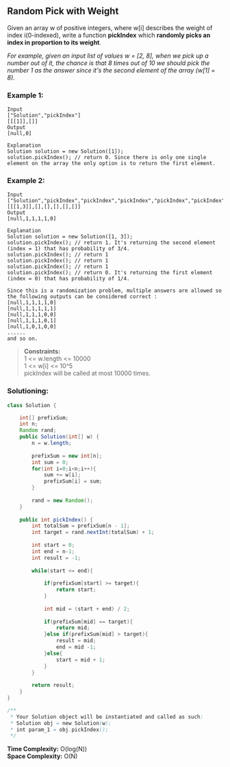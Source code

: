 ## Random Pick with Weight

Given an array w of positive integers, where w[i] describes the weight of index i(0-indexed), write a function **pickIndex** which **randomly picks an index in proportion to its weight**.

*For example, given an input list of values w = [2, 8], when we pick up a number out of it, the chance is that 8 times out of 10 we should pick the number 1 as the answer since it's the second element of the array (w[1] = 8).*
  

### Example 1:
```
Input
["Solution","pickIndex"]
[[[1]],[]]
Output
[null,0]

Explanation
Solution solution = new Solution([1]);
solution.pickIndex(); // return 0. Since there is only one single element on the array the only option is to return the first element.
```


### Example 2:
```
Input
["Solution","pickIndex","pickIndex","pickIndex","pickIndex","pickIndex"]
[[[1,3]],[],[],[],[],[]]
Output
[null,1,1,1,1,0]

Explanation
Solution solution = new Solution([1, 3]);
solution.pickIndex(); // return 1. It's returning the second element (index = 1) that has probability of 3/4.
solution.pickIndex(); // return 1
solution.pickIndex(); // return 1
solution.pickIndex(); // return 1
solution.pickIndex(); // return 0. It's returning the first element (index = 0) that has probability of 1/4.

Since this is a randomization problem, multiple answers are allowed so the following outputs can be considered correct :
[null,1,1,1,1,0]
[null,1,1,1,1,1]
[null,1,1,1,0,0]
[null,1,1,1,0,1]
[null,1,0,1,0,0]
......
and so on.
```


> **Constraints:**  
> 1 <= w.length <= 10000  
> 1 <= w[i] <= 10^5  
> pickIndex will be called at most 10000 times.  

 ### Solutioning:

```java
class Solution {

    int[] prefixSum;
    int n;
    Random rand;
    public Solution(int[] w) {
        n = w.length;
        
        prefixSum = new int[n];
        int sum = 0;
        for(int i=0;i<n;i++){
            sum += w[i];
            prefixSum[i] = sum;
        }
        
        rand = new Random();
    }
    
    public int pickIndex() {        
        int totalSum = prefixSum[n - 1];        
        int target = rand.nextInt(totalSum) + 1;
        
        int start = 0;
        int end = n-1;
        int result = -1;
        
        while(start <= end){
            
            if(prefixSum[start] >= target){
                return start;
            }
            
            int mid = (start + end) / 2;
            
            if(prefixSum[mid] == target){
                return mid;
            }else if(prefixSum[mid] > target){
                result = mid;
                end = mid -1;
            }else{
                start = mid + 1;
            }
        }
        
        return result;
    }
}

/**
 * Your Solution object will be instantiated and called as such:
 * Solution obj = new Solution(w);
 * int param_1 = obj.pickIndex();
 */
```  
**Time Complexity:** O(log(N))  
**Space Complexity:**  O(N)  

